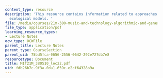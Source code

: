```yaml
---
content_type: resource
description: 'This resource contains information related to approaches: agents and
  ecological models. '
file: /media/courses/21m-380-music-and-technology-algorithmic-and-generative-music-spring-2010/fdb26b7c9f3a0da1659ce2cf64328b9a_MIT21M_380S10_lec22.pdf
file_type: application/pdf
learning_resource_types:
- Lecture Notes
ocw_type: OCWFile
parent_title: Lecture Notes
parent_type: CourseSection
parent_uid: 75bd5fca-0656-2556-0642-292e727db7e8
resourcetype: Document
title: MIT21M_380S10_lec22.pdf
uid: fdb26b7c-9f3a-0da1-659c-e2cf64328b9a
---
```

